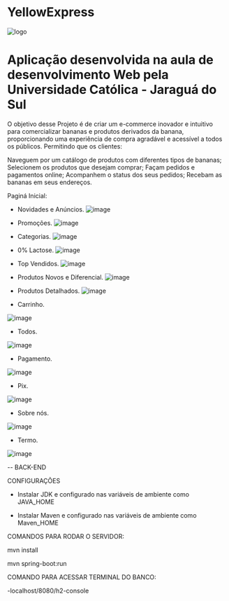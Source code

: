 # YellowExpress

![logo](https://github.com/JnksDavu/Bananas-Brasil/assets/108496905/3838faad-d082-4bbc-a660-56623235c8a1)

Aplicação desenvolvida na aula de desenvolvimento Web pela Universidade Católica - Jaraguá do Sul 
=======
O objetivo desse Projeto é de criar um e-commerce inovador e intuitivo para comercializar bananas e produtos derivados da banana, proporcionando uma experiência de compra agradável e acessível a todos os públicos. Permitindo que os clientes:

Naveguem por um catálogo de produtos com diferentes tipos de bananas;
Selecionem os produtos que desejam comprar;
Façam pedidos e pagamentos online;
Acompanhem o status dos seus pedidos;
Recebam as bananas em seus endereços.

Paginá Inicial:

- Novidades e Anúncios.
![image](https://github.com/JnksDavu/Bananas-Brasil/assets/108496905/d640c664-6066-46e9-8be3-d9dd4df32508)

- Promoções.
![image](https://github.com/JnksDavu/Bananas-Brasil/assets/108496905/7bc2c5aa-770f-42ac-bbf3-999dd64cbb61)

- Categorias.
![image](https://github.com/JnksDavu/Bananas-Brasil/assets/108496905/0c3d8412-1812-46e5-a7a7-b6123a06d323)

- 0% Lactose.
![image](https://github.com/JnksDavu/Bananas-Brasil/assets/108496905/90530bc6-b782-4827-8ae7-1cd5f9efe518)

- Top Vendidos.
![image](https://github.com/JnksDavu/Bananas-Brasil/assets/108496905/cc0cccc6-3a8a-4678-8aee-e9b8045e9b19)

- Produtos Novos e Diferencial.
![image](https://github.com/JnksDavu/Bananas-Brasil/assets/108496905/ebc860bf-89a6-4654-9798-41a8d2e1b4aa)

- Produtos Detalhados.
![image](https://github.com/JnksDavu/Bananas-Brasil/assets/108496905/d8490994-2a6d-4021-8814-84433c50363b)

- Carrinho. 

![image](https://github.com/JnksDavu/Bananas-Brasil/assets/108496905/9b2eeb4d-49cc-4d2e-9409-1befc40bc965)

- Todos.

![image](https://github.com/JnksDavu/Bananas-Brasil/assets/108496905/4990c23c-a9ef-4243-bc3d-7a7dcb831321)


- Pagamento.

![image](https://github.com/JnksDavu/Bananas-Brasil/assets/108496905/ed7d271c-e2fc-49eb-ac01-21fde769d71c)

- Pix.

![image](https://github.com/JnksDavu/Bananas-Brasil/assets/108496905/f3648f62-f022-46f9-844c-3c598438ea66)

- Sobre nós.

![image](https://github.com/JnksDavu/Bananas-Brasil/assets/108496905/d56d702e-c226-4786-8d50-90cff17b525a)

- Termo.

![image](https://github.com/JnksDavu/Bananas-Brasil/assets/108496905/723b8f74-61d9-49c4-9b6b-61712f6569dd)


-- BACK-END 

CONFIGURAÇÕES

- Instalar JDK e configurado nas variáveis de ambiente como JAVA_HOME

- Instalar Maven e configurado nas variáveis de ambiente como Maven_HOME

COMANDOS PARA RODAR O SERVIDOR:

mvn install

mvn spring-boot:run

COMANDO PARA ACESSAR TERMINAL DO BANCO:

-localhost/8080/h2-console

